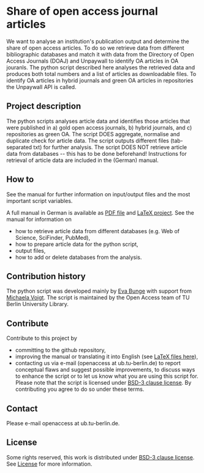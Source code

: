# Share of open access journal articles
We want to analyse an institution's publication output and determine the share of open access articles. To do so we retrieve data from different bibliographic databases and match it with data from the Directory of Open Access Journals (DOAJ) and Unpaywall to identify OA articles in OA jouranls.
The python script described here analyses the retrieved data and produces both total numbers and a list of articles as downloadable files. To identify OA articles in hybrid journals and green OA articles in repositories the Unpaywall API is called. 

## Project description
The python scripts analyses article data and identifies those articles that were published in a) gold open access journals, b) hybrid journals, and c) repositories as green OA. 
The script DOES aggregate, normalise and duplicate check for article data. The script outputs different files (tab-separated txt) for further analysis.
The script DOES NOT retrieve article data from databases -- this has to be done beforehand! Instructions for retrieval of article data are included in the (German) manual.

## How to
See the manual for further information on input/output files and the most important script variables.

A full manual in German is available as [PDF file](/manual.pdf) and [LaTeX project](/manual-tex). See the manual for information on
* how to retrieve article data from different databases (e.g. Web of Science, SciFinder, PubMed),
* how to prepare article data for the python script,
* output files,
* how to add or delete databases from the analysis.

## Contribution history
The python script was developed mainly by [Eva Bunge](https://github.com/ebunge) with support from [Michaela Voigt](https://github.com/michaelavoigt). The script is maintained by the Open Access team of TU Berlin University Library.


## Contribute
Contribute to this project by
* committing to the github repository,
* improving the manual or translating it into English (see [LaTeX files here](/manual-tex)),
* contacting us via e-mail (openaccess at ub.tu-berlin.de) to report conceptual flaws and suggest possible improvements, to discuss ways to enhance the script or to let us know what you are using this script for.
Please note that the script is licensed under [BSD-3 clause license](https://opensource.org/licenses/BSD-3-Clause). By contributing you agree to do so under these terms.

## Contact
Please e-mail openaccess at ub.tu-berlin.de.

## License
Some rights reserved, this work is distributed under [BSD-3 clause license](https://opensource.org/licenses/BSD-3-Clause).
See [License](/LICENSE) for more information.
